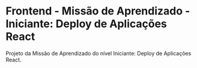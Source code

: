 # Frontend - Missão de Aprendizado - Iniciante: Deploy de Aplicações React
Projeto da Missão de Aprendizado do nível Iniciante: Deploy de Aplicações React.
